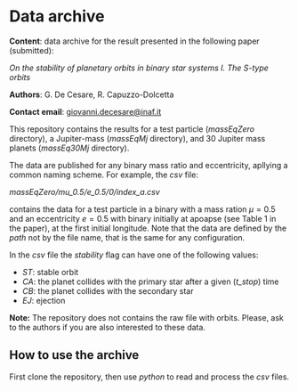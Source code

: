 # Data archive

**Content**: data archive for the result presented in the following paper (submitted):

_On the stability of planetary orbits in binary star systems I. The S-type orbits_

**Authors**: G. De Cesare, R. Capuzzo-Dolcetta

**Contact email**: giovanni.decesare@inaf.it

This repository contains the results for a test particle (_massEqZero_ directory), a Jupiter-mass (_massEqMj_ directory), and 30 Jupiter mass planets (_massEq30Mj_ directory).

The data are published for any binary mass ratio and eccentricity, apllying a common naming scheme. For example, the _csv_ file:

_massEqZero/mu_0.5/e_0.5/0/index_a.csv_

contains the data for a test particle in a binary with a mass ration $\mu = 0.5$ and an eccentricity $e = 0.5$ with binary initially at apoapse (see Table 1 in the paper), at the first initial longitude. Note that the data are defined by the _path_ not by the file name, that is the same for any configuration.

In the _csv_ file the _stability_ flag can have one of the following values:

- _ST_: stable orbit
- _CA_: the planet collides with the primary star after a given (_t_stop_) time
- _CB_: the planet collides with the secondary star
- _EJ_: ejection

**Note:** The repository does not contains the raw file with orbits. Please, ask to the authors if you are also interested to these data.

## How to use the archive

First clone the repository, then use _python_ to read and process the _csv_ files.

